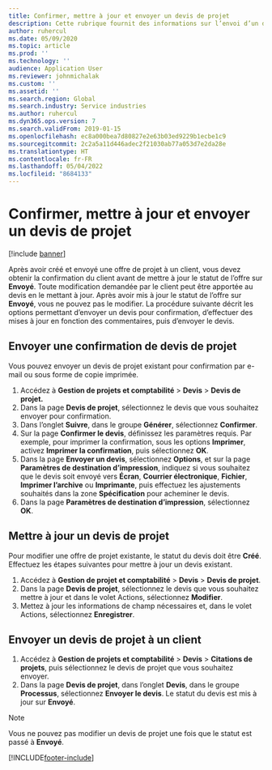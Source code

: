 ```yaml
---
title: Confirmer, mettre à jour et envoyer un devis de projet
description: Cette rubrique fournit des informations sur l’envoi d’un devis au client pour confirmation, la modification en fonction des commentaires, puis le renvoi du devis.
author: ruhercul
ms.date: 05/09/2020
ms.topic: article
ms.prod: ''
ms.technology: ''
audience: Application User
ms.reviewer: johnmichalak
ms.custom: ''
ms.assetid: ''
ms.search.region: Global
ms.search.industry: Service industries
ms.author: ruhercul
ms.dyn365.ops.version: 7
ms.search.validFrom: 2019-01-15
ms.openlocfilehash: ec8a000bea7d80827e2e63b03ed9229b1ecbe1c9
ms.sourcegitcommit: 2c2a5a11d446adec2f21030ab77a053d7e2da28e
ms.translationtype: HT
ms.contentlocale: fr-FR
ms.lasthandoff: 05/04/2022
ms.locfileid: "8684133"
---
```

# <a name="confirm-update-and-send-a-project-quotation"></a>Confirmer, mettre à jour et envoyer un devis de projet

[!include [banner](../includes/banner.md)]

Après avoir créé et envoyé une offre de projet à un client, vous devez obtenir la confirmation du client avant de mettre à jour le statut de l’offre sur **Envoyé**. Toute modification demandée par le client peut être apportée au devis en le mettant à jour. Après avoir mis à jour le statut de l’offre sur **Envoyé**, vous ne pouvez pas le modifier. La procédure suivante décrit les options permettant d’envoyer un devis pour confirmation, d’effectuer des mises à jour en fonction des commentaires, puis d’envoyer le devis.

## <a name="send-a-project-quotation-confirmation"></a>Envoyer une confirmation de devis de projet  

Vous pouvez envoyer un devis de projet existant pour confirmation par e-mail ou sous forme de copie imprimée. 

1. Accédez à **Gestion de projets et comptabilité** > **Devis** > **Devis de projet.** 
2. Dans la page **Devis de projet**, sélectionnez le devis que vous souhaitez envoyer pour confirmation. 
3. Dans l’onglet **Suivre**, dans le groupe **Générer**, sélectionnez **Confirmer**. 
4. Sur la page **Confirmer le devis**, définissez les paramètres requis. Par exemple, pour imprimer la confirmation, sous les options **Imprimer**, activez **Imprimer la confirmation**, puis sélectionnez **OK**.
5. Dans la page **Envoyer un devis**, sélectionnez **Options**, et sur la page **Paramètres de destination d’impression**, indiquez si vous souhaitez que le devis soit envoyé vers **Écran**, **Courrier électronique**, **Fichier**, **Imprimer l’archive** ou **Imprimante**, puis effectuez les ajustements souhaités dans la zone **Spécification** pour acheminer le devis.
6. Dans la page **Paramètres de destination d’impression**, sélectionnez **OK**.  

## <a name="update-a-project-quotation"></a>Mettre à jour un devis de projet

Pour modifier une offre de projet existante, le statut du devis doit être **Créé**. Effectuez les étapes suivantes pour mettre à jour un devis existant. 

1. Accédez à **Gestion de projet et comptabilité** > **Devis** > **Devis de projet**.
2. Dans la page **Devis de projet**, sélectionnez le devis que vous souhaitez mettre à jour et dans le volet Actions, sélectionnez **Modifier**.
3. Mettez à jour les informations de champ nécessaires et, dans le volet Actions, sélectionnez **Enregistrer**.  

## <a name="send-a-project-quotation-to-a-customer"></a>Envoyer un devis de projet à un client 

1. Accédez à **Gestion de projets et comptabilité** > **Devis** > **Citations de projets**, puis sélectionnez le devis de projet que vous souhaitez envoyer.
2. Dans la page **Devis de projet**, dans l’onglet **Devis**, dans le groupe **Processus**, sélectionnez **Envoyer le devis**. Le statut du devis est mis à jour sur **Envoyé**.

> [!NOTE]
> Vous ne pouvez pas modifier un devis de projet une fois que le statut est passé à **Envoyé**.


[!INCLUDE[footer-include](../includes/footer-banner.md)]